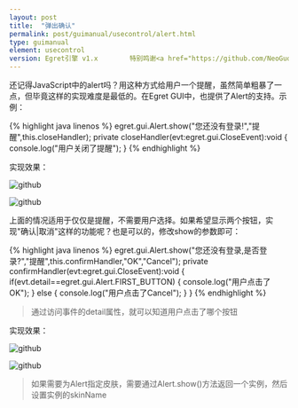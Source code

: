 ```yaml
---
layout: post
title:  "弹出确认"
permalink: post/guimanual/usecontrol/alert.html
type: guimanual
element: usecontrol
version: Egret引擎 v1.x        特别鸣谢<a href="https://github.com/NeoGuo/" target="_blank">郭少瑞</a>同学撰写此文档
---
```


还记得JavaScript中的alert吗？用这种方式给用户一个提醒，虽然简单粗暴了一点，但毕竟这样的实现难度是最低的。在Egret GUI中，也提供了Alert的支持。示例：

{% highlight java linenos %}
egret.gui.Alert.show("您还没有登录!","提醒",this.closeHandler);
private closeHandler(evt:egret.gui.CloseEvent):void {
    console.log("用户关闭了提醒");
}
{% endhighlight %}

实现效果：

![github]({{site.baseurl}}/assets/img/alert1.png "Egret")

![github]({{site.baseurl}}/assets/img/alert2.png "Egret")

上面的情况适用于仅仅是提醒，不需要用户选择。如果希望显示两个按钮，实现"确认|取消"这样的功能呢？也是可以的，修改show的参数即可：

{% highlight java linenos %}
egret.gui.Alert.show("您还没有登录,是否登录?","提醒",this.confirmHandler,"OK","Cancel");
private confirmHandler(evt:egret.gui.CloseEvent):void {
    if(evt.detail==egret.gui.Alert.FIRST_BUTTON) {
        console.log("用户点击了OK");
    } else {
        console.log("用户点击了Cancel");
    }
}
{% endhighlight %}

> 通过访问事件的detail属性，就可以知道用户点击了哪个按钮

实现效果：

![github]({{site.baseurl}}/assets/img/alert3.png "Egret")

![github]({{site.baseurl}}/assets/img/alert4.png "Egret")

> 如果需要为Alert指定皮肤，需要通过Alert.show()方法返回一个实例，然后设置实例的skinName